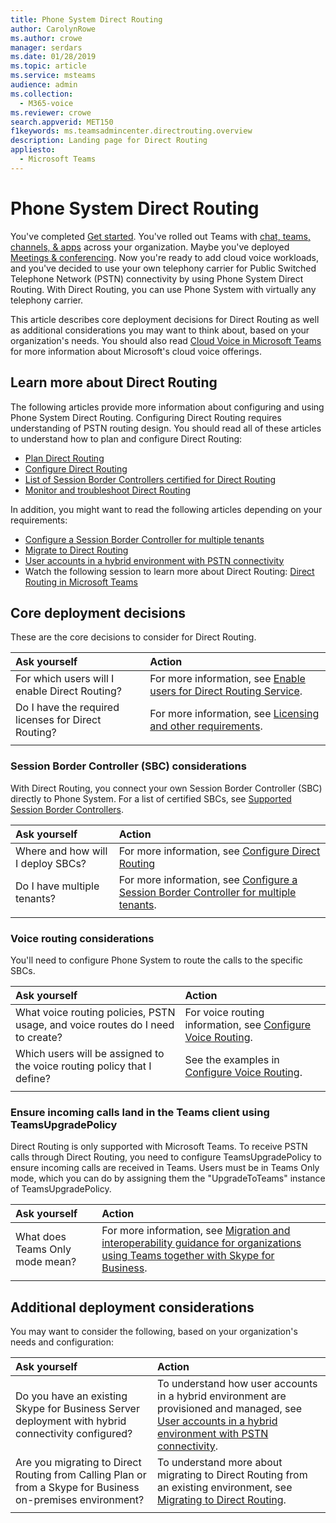 ```yaml
---
title: Phone System Direct Routing
author: CarolynRowe
ms.author: crowe
manager: serdars
ms.date: 01/28/2019
ms.topic: article
ms.service: msteams
audience: admin
ms.collection: 
  - M365-voice
ms.reviewer: crowe
search.appverid: MET150
f1keywords: ms.teamsadmincenter.directrouting.overview
description: Landing page for Direct Routing
appliesto: 
  - Microsoft Teams
---
```


# Phone System Direct Routing

You've completed [Get started](get-started-with-teams-quick-start.md). You've rolled out Teams with [chat, teams, channels, & apps](deploy-chat-teams-channels-microsoft-teams-landing-page.md) across your organization. Maybe you've deployed [Meetings & conferencing](deploy-meetings-microsoft-teams-landing-page.md). Now you're ready to add cloud voice workloads, and you've decided to use your own telephony carrier for Public Switched Telephone Network (PSTN) connectivity by using Phone System Direct Routing. With Direct Routing, you can use Phone System with virtually any telephony carrier.

This article describes core deployment decisions for Direct Routing as well as additional considerations you may want to think about, based on your organization's needs. You should also read [Cloud Voice in Microsoft Teams](cloud-voice-landing-page.md) for more information about Microsoft's cloud voice offerings.

## Learn more about Direct Routing

The following articles provide more information about configuring and using Phone System Direct Routing. Configuring Direct Routing requires understanding of PSTN routing design. You should read all of these articles to understand how to plan and configure Direct Routing:

- [Plan Direct Routing](direct-routing-plan.md) 
- [Configure Direct Routing](direct-routing-configure.md)
- [List of Session Border Controllers certified for Direct Routing](direct-routing-border-controllers.md)
- [Monitor and troubleshoot Direct Routing](direct-routing-monitor-and-troubleshoot.md)

In addition, you might want to read the following articles depending on your requirements:

-  [Configure a Session Border Controller for multiple tenants](direct-routing-sbc-multiple-tenants.md)
-  [Migrate to Direct Routing](direct-routing-migrating.md)
-  [User accounts in a hybrid environment with PSTN connectivity](direct-routing-user-accounts-in-a-hybrid-environment.md)
- Watch the following session to learn more about Direct Routing: [Direct Routing in Microsoft Teams](https://aka.ms/teams-direct-routing)

## Core deployment decisions

These are the core decisions to consider for Direct Routing. 

|Ask yourself|Action |
| :------------|:-------|
|For which users will I enable Direct Routing? | For more information, see [Enable users for Direct Routing Service](direct-routing-configure.md#enable-users-for-direct-routing-service). |
Do I have the required licenses for Direct Routing? | For more information, see [Licensing and other requirements](direct-routing-plan.md#licensing-and-other-requirements).
|||

### Session Border Controller (SBC) considerations

With Direct Routing, you connect your own Session Border Controller (SBC) directly to Phone System.  For a list of certified SBCs, see [Supported Session Border Controllers](direct-routing-border-controllers.md).

|Ask yourself|Action |
|:------------|:-------|
| Where and how will I deploy SBCs? | For more information, see [Configure Direct Routing](direct-routing-configure.md) | 
Do I have multiple tenants? | For more information, see [Configure a Session Border Controller for multiple tenants](direct-routing-sbc-multiple-tenants.md).|
|||

### Voice routing considerations

You'll need to configure Phone System to route the calls to the specific SBCs.

|Ask yourself|Action |
|:------------|:-------|
| What voice routing policies, PSTN usage, and voice routes do I need to create? | For voice routing  information, see [Configure Voice Routing](direct-routing-configure.md#configure-voice-routing).
| Which users will be assigned to the voice routing policy that I define? | See the examples in [Configure Voice Routing](direct-routing-configure.md#configure-voice-routing). |
|||

### Ensure incoming calls land in the Teams client using TeamsUpgradePolicy

Direct Routing is only supported with Microsoft Teams. To receive PSTN calls through Direct Routing, you need to configure TeamsUpgradePolicy to ensure incoming calls are received in Teams. Users must be in Teams Only mode, which you can do by assigning them the "UpgradeToTeams" instance of TeamsUpgradePolicy. 

|Ask yourself|Action |
|:------------|:-------|
|What does Teams Only mode mean? | For more information, see [Migration and interoperability guidance for organizations using Teams together with Skype for Business](https://docs.microsoft.com/microsoftteams/migration-interop-guidance-for-teams-with-skype).|
|||

## Additional deployment considerations

You may want to consider the following, based on your organization's needs and configuration:

| Ask yourself| Action |
| :------------|:-------|
| Do you have an existing Skype for Business Server deployment with hybrid connectivity configured? |  To understand how user accounts in a hybrid environment are provisioned and managed, see [User accounts in a hybrid environment with PSTN connectivity](direct-routing-user-accounts-in-a-hybrid-environment.md).| 
| Are you migrating to Direct Routing from Calling Plan or from a Skype for Business on-premises environment? | To understand more about migrating to Direct Routing from an existing environment, see [Migrating to Direct Routing](direct-routing-migrating.md). |
|||
